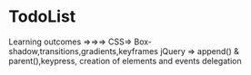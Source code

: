# TodoList
Learning outcomes =>=>=> 
CSS=> Box-shadow,transitions,gradients,keyframes
jQuery => append() & parent(),keypress, creation of elements and events delegation

